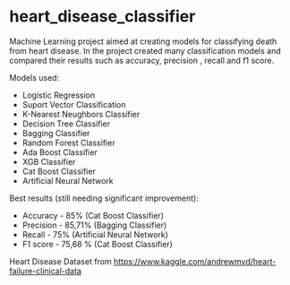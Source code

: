 # heart_disease_classifier
Machine Learning project aimed at creating models for classifying death from heart disease.
In the project created many classification models and compared their results such as accuracy, precision , recall and f1 score.

Models used:
* Logistic Regression
* Suport Vector Classification
* K-Nearest Neughbors Classifier
* Decision Tree Classifier 
* Bagging Classifier
* Random Forest Classifier
* Ada Boost Classifier
* XGB Classifier
* Cat Boost Classifier
* Artificial Neural Network

Best results (still needing significant improvement):
* Accuracy - 85% (Cat Boost Classifier)
* Precision - 85,71% (Bagging Classifier)
* Recall - 75% (Artificial Neural Network)
* F1 score - 75,68 % (Cat Boost Classifier)

Heart Disease Dataset from https://www.kaggle.com/andrewmvd/heart-failure-clinical-data
